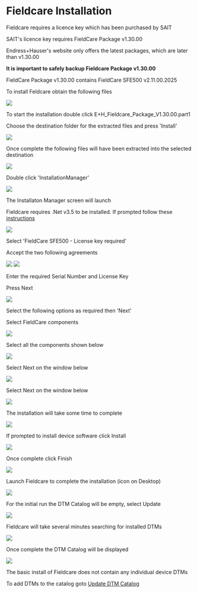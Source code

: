 # Fieldcare Installation
Fieldcare requires a licence key which has been purchased by SAIT

SAIT's licence key requires FieldCare Package v1.30.00

Endress+Hauser's website only offers the latest packages, which are later than v1.30.00

**It is important to safely backup Fieldcare Package v1.30.00**

FieldCare Package v1.30.00 contains FieldCare SFE500 v2.11.00.2025

To install Feldcare obtain the following files

![](../images/fc_package_rar.jpg)

To start the installation double click E+H_Fieldcare_Package_V1.30.00.part1

Choose the destination folder for the extracted files and press 'Install'

![](../images/fc_extract.jpg)

Once complete the following files will have been extracted into the selected destination

![](../images/fc_extracted_files.jpg)

Double click 'InstallationManager'

![](../images/fc_installation_manager.jpg)

The Installaton Manager screen will launch

Fieldcare requires .Net v3.5 to be installed.  If prompted follow these [instructions](../manuals/how_to_install_dot_net_35.pdf)

![](../images/fc_install_options.jpg)


Select 'FieldCare SFE500 - License key required'

Accept the two following agreements

![](../images/fc_install_licence_agreement.jpg)
![](../images/fc_install_licence_agreement_2.jpg)


Enter the required Serial Number and License Key

Press Next

![](../images/fc_license_check.jpg)

Select the following options as required then 'Next'



Select FieldCare components

![](../images/fc_install_2.jpg)

Select all the components shown below

![](../images/fc_install_3.jpg)

Select Next on the window below

![](../images/fc_install_4.jpg)

Select Next on the window below

![](../images/fc_install_5.jpg)

The installation will take some time to complete

![](../images/fc_install_6.jpg)

If prompted to install device software click Install

![](../images/fc_install_7.jpg)

Once complete click Finish

![](../images/fc_install_complete.jpg)

Launch Fieldcare to complete the installation (icon on Desktop)

![](../images/generic_images/fieldcare_desktop_icon.bmp)


For the initial run the DTM Catalog will be empty, select Update

![](../images/fc_first_run_update.jpg)

Fieldcare will take several minutes searching for installed DTMs

![](../images/fc_dtm_update_progress.jpg)

Once complete the DTM Catalog will be displayed

![](../images/fc_update_dtm_catalog.jpg)

The basic install of Fieldcare does not contain any individual device DTMs

To add DTMs to the catalog goto [Update DTM Catalog](fieldcare_update_dtm_catalog.md)



